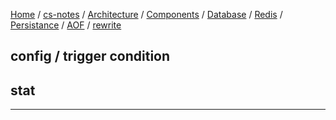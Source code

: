 [Home](https://mengxianbin.github.io) /
[cs-notes](https://mengxianbin.github.io/cs-notes/site) /
[Architecture](https://mengxianbin.github.io/cs-notes/site/Architecture) /
[Components](https://mengxianbin.github.io/cs-notes/site/Architecture/Components) /
[Database](https://mengxianbin.github.io/cs-notes/site/Architecture/Components/Database) /
[Redis](https://mengxianbin.github.io/cs-notes/site/Architecture/Components/Database/Redis) /
[Persistance](https://mengxianbin.github.io/cs-notes/site/Architecture/Components/Database/Redis/Persistance) /
[AOF](https://mengxianbin.github.io/cs-notes/site/Architecture/Components/Database/Redis/Persistance/AOF) /
[rewrite](https://mengxianbin.github.io/cs-notes/site/Architecture/Components/Database/Redis/Persistance/AOF/rewrite)

## config / trigger condition

## stat

---
